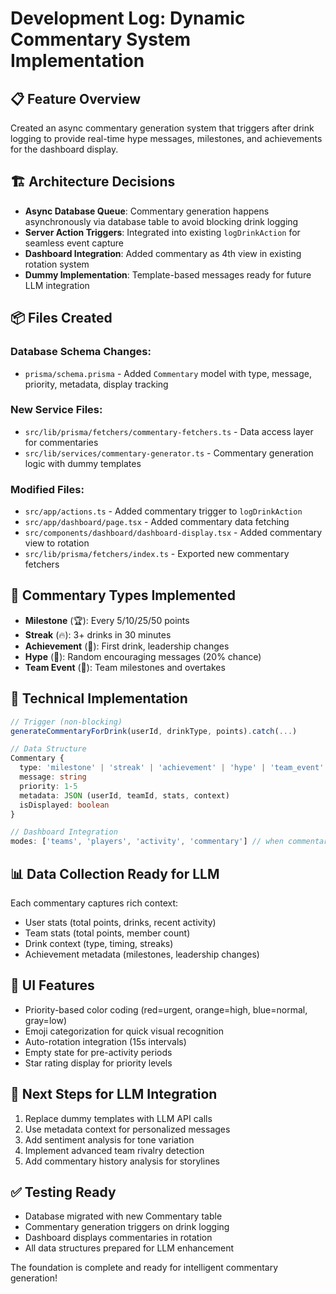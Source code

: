 # Development Log: Dynamic Commentary System Implementation

## 📋 Feature Overview
Created an async commentary generation system that triggers after drink logging to provide real-time hype messages, milestones, and achievements for the dashboard display.

## 🏗️ Architecture Decisions
- **Async Database Queue**: Commentary generation happens asynchronously via database table to avoid blocking drink logging
- **Server Action Triggers**: Integrated into existing `logDrinkAction` for seamless event capture
- **Dashboard Integration**: Added commentary as 4th view in existing rotation system
- **Dummy Implementation**: Template-based messages ready for future LLM integration

## 📦 Files Created

### Database Schema Changes:
- `prisma/schema.prisma` - Added `Commentary` model with type, message, priority, metadata, display tracking

### New Service Files:
- `src/lib/prisma/fetchers/commentary-fetchers.ts` - Data access layer for commentaries
- `src/lib/services/commentary-generator.ts` - Commentary generation logic with dummy templates

### Modified Files:
- `src/app/actions.ts` - Added commentary trigger to `logDrinkAction`
- `src/app/dashboard/page.tsx` - Added commentary data fetching
- `src/components/dashboard/dashboard-display.tsx` - Added commentary view to rotation
- `src/lib/prisma/fetchers/index.ts` - Exported new commentary fetchers

## 🎯 Commentary Types Implemented
- **Milestone** (🏆): Every 5/10/25/50 points
- **Streak** (🔥): 3+ drinks in 30 minutes  
- **Achievement** (🎊): First drink, leadership changes
- **Hype** (🎉): Random encouraging messages (20% chance)
- **Team Event** (🚀): Team milestones and overtakes

## 🔧 Technical Implementation
```typescript
// Trigger (non-blocking)
generateCommentaryForDrink(userId, drinkType, points).catch(...)

// Data Structure
Commentary {
  type: 'milestone' | 'streak' | 'achievement' | 'hype' | 'team_event'
  message: string
  priority: 1-5
  metadata: JSON (userId, teamId, stats, context)
  isDisplayed: boolean
}

// Dashboard Integration
modes: ['teams', 'players', 'activity', 'commentary'] // when commentaries exist
```

## 📊 Data Collection Ready for LLM
Each commentary captures rich context:
- User stats (total points, drinks, recent activity)
- Team stats (total points, member count) 
- Drink context (type, timing, streaks)
- Achievement metadata (milestones, leadership changes)

## 🎨 UI Features
- Priority-based color coding (red=urgent, orange=high, blue=normal, gray=low)
- Emoji categorization for quick visual recognition
- Auto-rotation integration (15s intervals)
- Empty state for pre-activity periods
- Star rating display for priority levels

## 🚀 Next Steps for LLM Integration
1. Replace dummy templates with LLM API calls
2. Use metadata context for personalized messages
3. Add sentiment analysis for tone variation
4. Implement advanced team rivalry detection
5. Add commentary history analysis for storylines

## ✅ Testing Ready
- Database migrated with new Commentary table
- Commentary generation triggers on drink logging
- Dashboard displays commentaries in rotation
- All data structures prepared for LLM enhancement

The foundation is complete and ready for intelligent commentary generation!